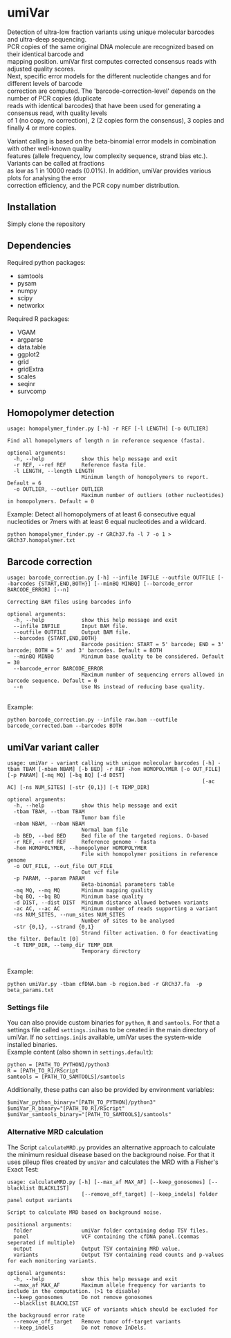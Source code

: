 # umiVar

Detection of ultra-low fraction variants using unique molecular barcodes and ultra-deep sequencing.\
PCR copies of the same original DNA molecule are recognized based on their identical barcode and \
mapping position. umiVar first computes corrected consensus reads with adjusted quality scores. \
Next, specific error models for the different nucleotide changes and for different levels of barcode\
correction are computed. The 'barcode-correction-level' depends on the number of PCR copies (duplicate\
reads with identical barcodes) that have been used for generating a consensus read, with quality levels\
of 1 (no copy, no correction), 2 (2 copies form the consensus), 3 copies and finally 4 or more copies.

Variant calling is based on the beta-binomial error models in combination with other well-known quality\
features (allele frequency, low complexity sequence, strand bias etc.). Variants can be called at fractions\
as low as 1 in 10000 reads (0.01%). In addition, umiVar provides various plots for analysing the error\
correction efficiency, and the PCR copy number distribution.


## Installation
Simply clone the repository

## Dependencies
Required python packages:
  - samtools
  - pysam
  - numpy
  - scipy
  - networkx

Required R packages:
  - VGAM
  - argparse
  - data.table
  - ggplot2
  - grid
  - gridExtra
  - scales
  - seqinr
  - survcomp

## Homopolymer detection

```
usage: homopolymer_finder.py [-h] -r REF [-l LENGTH] [-o OUTLIER]

Find all homopolymers of length n in reference sequence (fasta).

optional arguments:
  -h, --help            show this help message and exit
  -r REF, --ref REF     Reference fasta file.
  -l LENGTH, --length LENGTH
                        Minimum length of homopolymers to report. Default = 6
  -o OUTLIER, --outlier OUTLIER
                        Maximum number of outliers (other nucleotides) in homopolymers. Default = 0
```

Example: Detect all homopolymers of at least 6 consecutive equal nucleotides or 7mers with at least 6 equal nucleotides and a wildcard.
```
python homopolymer_finder.py -r GRCh37.fa -l 7 -o 1 > GRCh37.homopolymer.txt
```

## Barcode correction
```
usage: barcode_correction.py [-h] --infile INFILE --outfile OUTFILE [--barcodes {START,END,BOTH}] [--minBQ MINBQ] [--barcode_error BARCODE_ERROR] [--n]

Correcting BAM files using barcodes info

optional arguments:
  -h, --help            show this help message and exit
  --infile INFILE       Input BAM file.
  --outfile OUTFILE     Output BAM file.
  --barcodes {START,END,BOTH}
                        Barcode position: START = 5' barcode; END = 3' barcode; BOTH = 5' and 3' barcodes. Default = BOTH
  --minBQ MINBQ         Minimum base quality to be considered. Default = 30
  --barcode_error BARCODE_ERROR
                        Maximum number of sequencing errors allowed in barcode sequence. Default = 0
  --n                   Use Ns instead of reducing base quality.
```
\
Example:
```
python barcode_correction.py --infile raw.bam --outfile barcode_corrected.bam --barcodes BOTH
```

## umiVar variant caller
```
usage: umiVar - variant calling with unique molecular barcodes [-h] -tbam TBAM [-nbam NBAM] [-b BED] -r REF -hom HOMOPOLYMER [-o OUT_FILE] [-p PARAM] [-mq MQ] [-bq BQ] [-d DIST]
                                                               [-ac AC] [-ns NUM_SITES] [-str {0,1}] [-t TEMP_DIR]

optional arguments:
  -h, --help            show this help message and exit
  -tbam TBAM, --tbam TBAM
                        Tumor bam file
  -nbam NBAM, --nbam NBAM
                        Normal bam file
  -b BED, --bed BED     Bed file of the targeted regions. O-based
  -r REF, --ref REF     Reference genome - fasta
  -hom HOMOPOLYMER, --homopolymer HOMOPOLYMER
                        File with homopolymer positions in reference genome
  -o OUT_FILE, --out_file OUT_FILE
                        Out vcf file
  -p PARAM, --param PARAM
                        Beta-binomial parameters table
  -mq MQ, --mq MQ       Minimum mapping quality
  -bq BQ, --bq BQ       Minimum base quality
  -d DIST, --dist DIST  Minimum distance allowed between variants
  -ac AC, --ac AC       Minimum number of reads supporting a variant
  -ns NUM_SITES, --num_sites NUM_SITES
                        Number of sites to be analysed
  -str {0,1}, --strand {0,1}
                        Strand filter activation. 0 for deactivating the filter. Default [0]
  -t TEMP_DIR, --temp_dir TEMP_DIR
                        Temporary directory
```
\
Example:
```
python umiVar.py -tbam cfDNA.bam -b region.bed -r GRCh37.fa  -p beta_params.txt
```

### Settings file
You can also provide custom binaries for `python`, `R` and `samtools`. For that a settings file called `settings.ini`has to be created in the main directory of umiVar. If no `settings.ini`is available, umiVar uses the system-wide installed binaries.
\
Example content (also shown in `settings.default`):
```
python = [PATH_TO_PYTHON]/python3
R = [PATH_TO_R]/RScript
samtools = [PATH_TO_SAMTOOLS]/samtools
```
Additionally, these paths can also be provided by environment variables:
```
$umiVar_python_binary="[PATH_TO_PYTHON]/python3"
$umiVar_R_binary="[PATH_TO_R]/RScript"
$umiVar_samtools_binary="[PATH_TO_SAMTOOLS]/samtools"
```

### Alternative MRD calculation

The Script `calculateMRD.py` provides an alternative approach to calculate the minimum residual disease based on the background noise. For that it uses pileup files created by `umiVar` and calculates the MRD with a Fisher's Exact Test:
```
usage: calculateMRD.py [-h] [--max_af MAX_AF] [--keep_gonosomes] [--blacklist BLACKLIST] 
                        [--remove_off_target] [--keep_indels] folder panel output variants

Script to calculate MRD based on background noise.

positional arguments:
  folder                umiVar folder containing dedup TSV files.
  panel                 VCF containing the cfDNA panel.(commas seperated if multiple)
  output                Output TSV containing MRD value.
  variants              Output TSV containing read counts and p-values for each monitoring variants.

optional arguments:
  -h, --help            show this help message and exit
  --max_af MAX_AF       Maximum allele frequency for variants to include in the computation. (>1 to disable)
  --keep_gonosomes      Do not remove gonosomes
  --blacklist BLACKLIST
                        VCF of variants which should be excluded for the background error rate
  --remove_off_target   Remove tumor off-target variants
  --keep_indels         Do not remove InDels.

```




